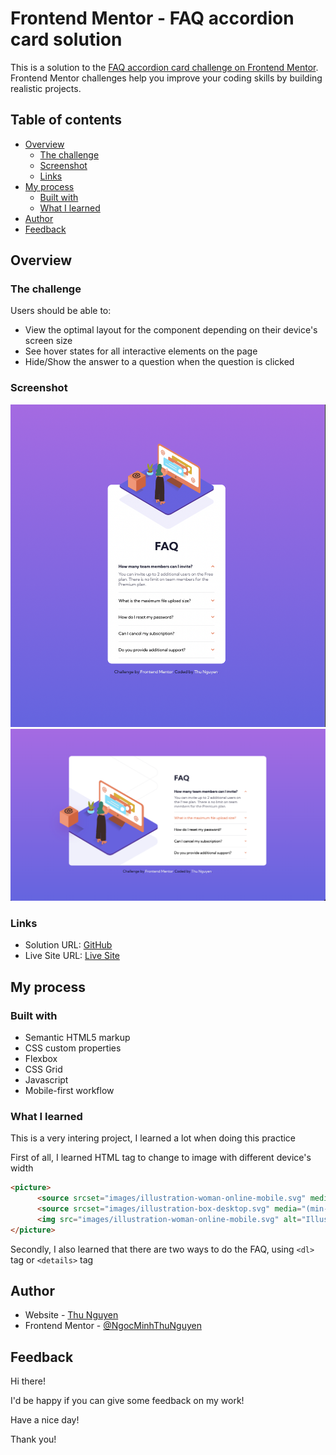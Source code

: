 # Frontend Mentor - FAQ accordion card solution

This is a solution to the [FAQ accordion card challenge on Frontend Mentor](https://www.frontendmentor.io/challenges/faq-accordion-card-XlyjD0Oam). Frontend Mentor challenges help you improve your coding skills by building realistic projects. 

## Table of contents

- [Overview](#overview)
  - [The challenge](#the-challenge)
  - [Screenshot](#screenshot)
  - [Links](#links)
- [My process](#my-process)
  - [Built with](#built-with)
  - [What I learned](#what-i-learned)
- [Author](#author)
- [Feedback](#acknowledgments)

## Overview

### The challenge

Users should be able to:

- View the optimal layout for the component depending on their device's screen size
- See hover states for all interactive elements on the page
- Hide/Show the answer to a question when the question is clicked

### Screenshot

![](images/screenshot-mobile.png)
![](images/screenshot-desktop.png)

### Links

- Solution URL: [GitHub](https://github.com/NgocMinhThuNguyen/FAQ-accordion-card)
- Live Site URL: [Live Site](https://your-live-site-url.com)

## My process

### Built with

- Semantic HTML5 markup
- CSS custom properties
- Flexbox
- CSS Grid
- Javascript
- Mobile-first workflow

### What I learned

This is a very intering project, I learned a lot when doing this practice

First of all, I learned HTML tag to change to image with different device's width

```html
<picture>
      <source srcset="images/illustration-woman-online-mobile.svg" media="(max-width: 1023px)">
      <source srcset="images/illustration-box-desktop.svg" media="(min-width: 1023px)">
      <img src="images/illustration-woman-online-mobile.svg" alt="Illustration">
</picture>
```

Secondly, I also learned that there are two ways to do the FAQ, using `<dl>` tag or `<details>` tag

## Author

- Website - [Thu Nguyen](https://github.com/NgocMinhThuNguyen)
- Frontend Mentor - [@NgocMinhThuNguyen](https://www.frontendmentor.io/profile/NgocMinhThuNguyen)

## Feedback

Hi there!

I'd be happy if you can give some feedback on my work!

Have a nice day!

Thank you!
